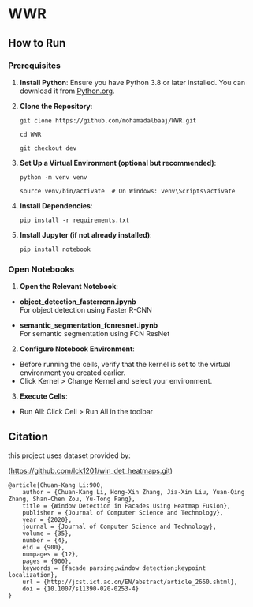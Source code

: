# WWR

## How to Run
### Prerequisites
1. **Install Python**: Ensure you have Python 3.8 or later installed. You can download it from [Python.org](https://www.python.org/).

2. **Clone the Repository**:
   ```
   git clone https://github.com/mohamadalbaaj/WWR.git
   ```
   ```
   cd WWR
   ```
   ```
   git checkout dev
   ```

3. **Set Up a Virtual Environment (optional but recommended)**:
   ```
   python -m venv venv
   ```
   ```
   source venv/bin/activate  # On Windows: venv\Scripts\activate
   ```
4. **Install Dependencies**:
   ```
   pip install -r requirements.txt
   ```
5. **Install Jupyter (if not already installed)**:
   ```
   pip install notebook
   ```   
### Open Notebooks
1. **Open the Relevant Notebook**:
- **object_detection_fasterrcnn.ipynb**  
  For object detection using Faster R-CNN  

- **semantic_segmentation_fcnresnet.ipynb**  
  For semantic segmentation using FCN ResNet
2. **Configure Notebook Environment**:
- Before running the cells, verify that the kernel is set to the virtual environment you created earlier.
- Click Kernel > Change Kernel and select your environment.
3. **Execute Cells**:
- Run All: Click Cell > Run All in the toolbar

## Citation
this project uses dataset provided by:

(https://github.com/lck1201/win_det_heatmaps.git)

```
@article{Chuan-Kang Li:900, 
    author = {Chuan-Kang Li, Hong-Xin Zhang, Jia-Xin Liu, Yuan-Qing Zhang, Shan-Chen Zou, Yu-Tong Fang},
    title = {Window Detection in Facades Using Heatmap Fusion},
    publisher = {Journal of Computer Science and Technology},
    year = {2020},
    journal = {Journal of Computer Science and Technology},
    volume = {35},
    number = {4},
    eid = {900},
    numpages = {12},
    pages = {900},
    keywords = {facade parsing;window detection;keypoint localization},
    url = {http://jcst.ict.ac.cn/EN/abstract/article_2660.shtml},
    doi = {10.1007/s11390-020-0253-4}
}  
```
